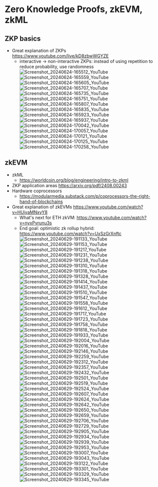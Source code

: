 # Zero Knowledge Proofs, zkEVM, zkML

## ZKP basics
- Great explanation of ZKPs https://www.youtube.com/live/kD8zbwWGYZE
  - interactive -> non-interactive ZKPs: instead of using repetition to reduce probability, use randomness
![Screenshot_20240624-165512_YouTube](https://github.com/huang-pan/modern-data-stack-2023/assets/10567714/e2407ac9-ce83-43a6-b864-ede3af2a6d4c)
![Screenshot_20240624-165559_YouTube](https://github.com/huang-pan/modern-data-stack-2023/assets/10567714/f1b3ffeb-f17a-49b9-a90f-95eb22e6c972)
![Screenshot_20240624-165605_YouTube](https://github.com/huang-pan/modern-data-stack-2023/assets/10567714/587e2e96-3f33-494a-b31b-5314d74a3d7f)
![Screenshot_20240624-165707_YouTube](https://github.com/huang-pan/modern-data-stack-2023/assets/10567714/7aa7ce13-416a-468f-9504-79b500bf93d3)
![Screenshot_20240624-165735_YouTube](https://github.com/huang-pan/modern-data-stack-2023/assets/10567714/b0b6df66-2ded-47c8-af85-e7f11ee0367a)
![Screenshot_20240624-165751_YouTube](https://github.com/huang-pan/modern-data-stack-2023/assets/10567714/51de53c6-8113-428b-ad7d-1eb70e9c5b1d)
![Screenshot_20240624-165807_YouTube](https://github.com/huang-pan/modern-data-stack-2023/assets/10567714/42e259d3-762c-4294-95c4-7c31fd411eec)
![Screenshot_20240624-165835_YouTube](https://github.com/huang-pan/modern-data-stack-2023/assets/10567714/5ca301e0-a7f9-4f15-a6b3-9703ed434f3a)
![Screenshot_20240624-165923_YouTube](https://github.com/huang-pan/modern-data-stack-2023/assets/10567714/66e25383-b251-494c-813a-1f16a685555e)
![Screenshot_20240624-165937_YouTube](https://github.com/huang-pan/modern-data-stack-2023/assets/10567714/148849e9-ad80-4850-b7e0-786167753296)
![Screenshot_20240624-170042_YouTube](https://github.com/huang-pan/modern-data-stack-2023/assets/10567714/ed78540c-e46b-4522-ba4d-a372d0ab6423)
![Screenshot_20240624-170057_YouTube](https://github.com/huang-pan/modern-data-stack-2023/assets/10567714/a48b4658-c493-46bc-864c-527a1a15a5bf)
![Screenshot_20240624-170121_YouTube](https://github.com/huang-pan/modern-data-stack-2023/assets/10567714/ef656dc6-fb87-4af9-9135-4b388949559e)
![Screenshot_20240624-170125_YouTube](https://github.com/huang-pan/modern-data-stack-2023/assets/10567714/5344273b-fee6-44fc-84f0-8d1aa475cb2e)
![Screenshot_20240624-170258_YouTube](https://github.com/huang-pan/modern-data-stack-2023/assets/10567714/5d9692d9-9f53-4b91-bcc3-1f603e38c6ba)

## zkEVM
- zkML
  - https://worldcoin.org/blog/engineering/intro-to-zkml
- ZKP application areas https://arxiv.org/pdf/2408.00243
- Hardware coprocessors
  - https://modularmedia.substack.com/p/coprocessors-the-right-hand-of-blockchains
- Great explanation of zkEVMs https://www.youtube.com/watch?v=HUiyaMNxyY8
  - What's next for ETH zkVM: https://www.youtube.com/watch?v=nyxPyrunu3s
  - End goal: optimistic zk rollup hybrid: https://www.youtube.com/watch?v=UxSzGrXnftc
![Screenshot_20240629-191133_YouTube](https://github.com/huang-pan/modern-data-stack-2023/assets/10567714/3405eb02-808f-4b0e-b839-0496b658f94b)
![Screenshot_20240629-191153_YouTube](https://github.com/huang-pan/modern-data-stack-2023/assets/10567714/7a0fa603-9dd8-40e5-842c-1fc24d2cc07d)
![Screenshot_20240629-191217_YouTube](https://github.com/huang-pan/modern-data-stack-2023/assets/10567714/ef298cb1-9d3f-4ecb-89bf-458cd2391c71)
![Screenshot_20240629-191231_YouTube](https://github.com/huang-pan/modern-data-stack-2023/assets/10567714/3ec7714e-d865-4816-955b-3a544a764dd4)
![Screenshot_20240629-191238_YouTube](https://github.com/huang-pan/modern-data-stack-2023/assets/10567714/0171aa70-a7f7-4848-bd8d-f45cdc6371b2)
![Screenshot_20240629-191310_YouTube](https://github.com/huang-pan/modern-data-stack-2023/assets/10567714/4f357dc4-c710-43a1-bbe9-b5b4161652f0)
![Screenshot_20240629-191318_YouTube](https://github.com/huang-pan/modern-data-stack-2023/assets/10567714/ccdbf3f1-ed26-4512-8fef-de860214bdce)
![Screenshot_20240629-191328_YouTube](https://github.com/huang-pan/modern-data-stack-2023/assets/10567714/73d99d17-0b63-4349-8ee4-58fcd90488c5)
![Screenshot_20240629-191414_YouTube](https://github.com/huang-pan/modern-data-stack-2023/assets/10567714/85ba9006-0e17-4872-bdb6-11f457904b28)
![Screenshot_20240629-191437_YouTube](https://github.com/huang-pan/modern-data-stack-2023/assets/10567714/d8d13986-785d-47f0-ab9f-8ee3de2dffcc)
![Screenshot_20240629-191510_YouTube](https://github.com/huang-pan/modern-data-stack-2023/assets/10567714/fb1c93c7-2d4d-45da-b5a4-cfd6d161ecca)
![Screenshot_20240629-191547_YouTube](https://github.com/huang-pan/modern-data-stack-2023/assets/10567714/9a31d698-09db-4ee0-8041-f5216c1a0100)
![Screenshot_20240629-191558_YouTube](https://github.com/huang-pan/modern-data-stack-2023/assets/10567714/c6e49726-6f52-4f4b-ac7b-827e29b22385)
![Screenshot_20240629-191612_YouTube](https://github.com/huang-pan/modern-data-stack-2023/assets/10567714/4d3418ea-0aa8-4316-a802-c1842e5e30ee)
![Screenshot_20240629-191717_YouTube](https://github.com/huang-pan/modern-data-stack-2023/assets/10567714/147c4e2c-ffd5-4c65-a483-462cecb2ace1)
![Screenshot_20240629-191723_YouTube](https://github.com/huang-pan/modern-data-stack-2023/assets/10567714/45b13beb-7563-49b2-b903-3ed15756cb3a)
![Screenshot_20240629-191758_YouTube](https://github.com/huang-pan/modern-data-stack-2023/assets/10567714/466c6bab-1c7c-4981-b38c-6651cd0733cc)
![Screenshot_20240629-191818_YouTube](https://github.com/huang-pan/modern-data-stack-2023/assets/10567714/b757b456-dc8c-423a-9bc1-9f23b9a0be5d)
![Screenshot_20240629-191933_YouTube](https://github.com/huang-pan/modern-data-stack-2023/assets/10567714/a2ae1b49-a515-4ade-82b1-2a899c944fa7)
![Screenshot_20240629-192004_YouTube](https://github.com/huang-pan/modern-data-stack-2023/assets/10567714/2e67de93-811c-4676-be56-ca64efba2f87)
![Screenshot_20240629-192016_YouTube](https://github.com/huang-pan/modern-data-stack-2023/assets/10567714/d924fc0e-119c-4f69-b70c-c48f8f72510c)
![Screenshot_20240629-192146_YouTube](https://github.com/huang-pan/modern-data-stack-2023/assets/10567714/d954e81e-90ec-4700-80ec-fc64693816f9)
![Screenshot_20240629-192259_YouTube](https://github.com/huang-pan/modern-data-stack-2023/assets/10567714/78797d4c-4b0f-4975-8cac-3d2b88be4c13)
![Screenshot_20240629-192312_YouTube](https://github.com/huang-pan/modern-data-stack-2023/assets/10567714/ff3a6173-9d60-4a7f-b4d8-b6ace01cc47f)
![Screenshot_20240629-192357_YouTube](https://github.com/huang-pan/modern-data-stack-2023/assets/10567714/1f9aed18-9e9a-478b-90e4-5a551b3b883b)
![Screenshot_20240629-192432_YouTube](https://github.com/huang-pan/modern-data-stack-2023/assets/10567714/3e0265f7-df0d-4ca3-8126-560f4c54ffc3)
![Screenshot_20240629-192501_YouTube](https://github.com/huang-pan/modern-data-stack-2023/assets/10567714/3a89856c-5de3-4572-8f34-fd9907af5797)
![Screenshot_20240629-192519_YouTube](https://github.com/huang-pan/modern-data-stack-2023/assets/10567714/f699a9bf-f61b-4b30-9c20-bdac912ee6a1)
![Screenshot_20240629-192524_YouTube](https://github.com/huang-pan/modern-data-stack-2023/assets/10567714/c9170b7e-eb89-4f0d-8398-eb1acc98140e)
![Screenshot_20240629-192607_YouTube](https://github.com/huang-pan/modern-data-stack-2023/assets/10567714/7c0a897d-f275-4832-905a-26d6e7fe64a0)
![Screenshot_20240629-192624_YouTube](https://github.com/huang-pan/modern-data-stack-2023/assets/10567714/995461b1-0b9d-46ca-8f46-42b92d07a8f0)
![Screenshot_20240629-192642_YouTube](https://github.com/huang-pan/modern-data-stack-2023/assets/10567714/6e003762-7afa-4132-938e-9f940d539fcd)
![Screenshot_20240629-192650_YouTube](https://github.com/huang-pan/modern-data-stack-2023/assets/10567714/45ae3c17-4c1f-4079-9fe2-b01ac8895e82)
![Screenshot_20240629-192659_YouTube](https://github.com/huang-pan/modern-data-stack-2023/assets/10567714/fc242607-ba5b-476b-9d45-65b01fd0cbbe)
![Screenshot_20240629-192706_YouTube](https://github.com/huang-pan/modern-data-stack-2023/assets/10567714/a3abf2de-9e8d-4624-b8ac-34f457316d3c)
![Screenshot_20240629-192729_YouTube](https://github.com/huang-pan/modern-data-stack-2023/assets/10567714/cf9270b8-755d-4551-8437-0b9e43599d62)
![Screenshot_20240629-192905_YouTube](https://github.com/huang-pan/modern-data-stack-2023/assets/10567714/fae419d1-d120-480a-a2cb-32d946703a64)
![Screenshot_20240629-192934_YouTube](https://github.com/huang-pan/modern-data-stack-2023/assets/10567714/1e5c8617-ef90-46fd-a704-9fc15a9ef35e)
![Screenshot_20240629-192939_YouTube](https://github.com/huang-pan/modern-data-stack-2023/assets/10567714/6b2cafe3-8835-4c25-9e7e-7a9b8b25e545)
![Screenshot_20240629-192953_YouTube](https://github.com/huang-pan/modern-data-stack-2023/assets/10567714/58d78c00-e7cd-4e72-ae8e-a376a394ed99)
![Screenshot_20240629-193007_YouTube](https://github.com/huang-pan/modern-data-stack-2023/assets/10567714/a2d7c488-6fc6-4754-a204-309cfc14b9c9)
![Screenshot_20240629-193043_YouTube](https://github.com/huang-pan/modern-data-stack-2023/assets/10567714/4e58ad1c-2322-4f29-943d-f1d2fc1535b9)
![Screenshot_20240629-193122_YouTube](https://github.com/huang-pan/modern-data-stack-2023/assets/10567714/85ca6a63-b0c6-4266-af76-2987b51433f4)
![Screenshot_20240629-193301_YouTube](https://github.com/huang-pan/modern-data-stack-2023/assets/10567714/1b3c37dc-5086-48e2-84ec-8e7b2787e399)
![Screenshot_20240629-193329_YouTube](https://github.com/huang-pan/modern-data-stack-2023/assets/10567714/fb2de819-0593-4817-9a53-73f3ea167eb2)
![Screenshot_20240629-193345_YouTube](https://github.com/huang-pan/modern-data-stack-2023/assets/10567714/0f0174ce-595b-42a2-b50d-a6cd682019e2)
